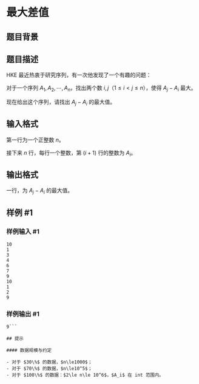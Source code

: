 # 最大差值

## 题目背景



## 题目描述

HKE 最近热衷于研究序列，有一次他发现了一个有趣的问题：

对于一个序列 $A_1,A_2,\cdots,A_n$，找出两个数 $i,j$（$1\le i<j\le n$），使得 $A_j-A_i$ 最大。

现在给出这个序列，请找出 $A_j-A_i$ 的最大值。

## 输入格式

第一行为一个正整数 $n$。  

接下来 $n$ 行，每行一个整数，第 $(i + 1)$ 行的整数为 $A_i$。

## 输出格式

一行，为 $A_j-A_i$ 的最大值。


## 样例 #1

### 样例输入 #1
```
10
1
3
4
6
7
9
10
1
2
9

```

### 样例输出 #1

```
9```

## 提示

#### 数据规模与约定

- 对于 $30\%$ 的数据，$n\le1000$；
- 对于 $70\%$ 的数据，$n\le10^5$；
- 对于 $100\%$ 的数据：$2\le n\le 10^6$，$A_i$ 在 int 范围内。
